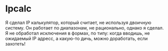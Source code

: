 # Ipcalc
Я сделал IP калькулятор, который считает, не используя двоичную систему. Он работает по диапазонам, не рационально, однако я сделал. Я не обработал исключения в формах, по типу: когда вводишь, не ожидаемый IP адресс, а какую-то дичь, можно доработать, если захотеть!
